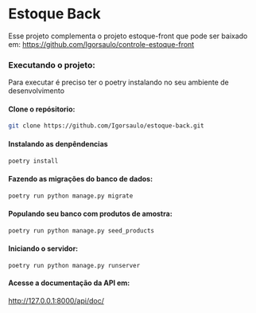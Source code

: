 # Estoque Back

Esse projeto complementa o projeto estoque-front que pode ser baixado em:
https://github.com/Igorsaulo/controle-estoque-front

### Executando o projeto:
Para executar é preciso ter o poetry instalando no seu ambiente de desenvolvimento

#### Clone o repósitorio:

```bash
git clone https://github.com/Igorsaulo/estoque-back.git
```
#### Instalando as denpêndencias
```bash
poetry install
```

#### Fazendo as migrações do banco de dados:
```bash
poetry run python manage.py migrate
```
#### Populando seu banco com produtos de amostra:
```bash
poetry run python manage.py seed_products
```

#### Iniciando o servidor:
```
poetry run python manage.py runserver
```

#### Acesse a documentação da API em:
http://127.0.0.1:8000/api/doc/